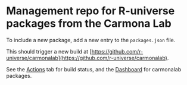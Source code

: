 # Management repo for R-universe packages from the Carmona Lab

To include a new package, add a new entry to the `packages.json` file.

This should trigger a new build at [https://github.com/r-universe/carmonalab](https://github.com/r-universe/carmonalab).

See the [Actions](https://github.com/r-universe/carmonalab/actions) tab for build status, and the [Dashboard](https://carmonalab.r-universe.dev/builds) for carmonalab packages.
